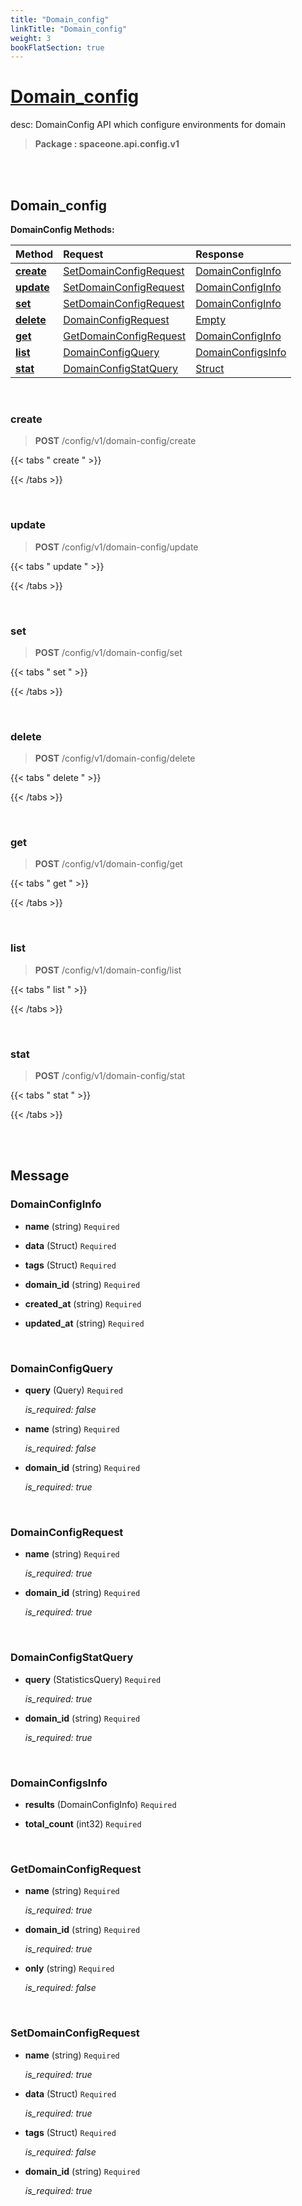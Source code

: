 ```yaml
---
title: "Domain_config"
linkTitle: "Domain_config"
weight: 3
bookFlatSection: true
---
```

# [Domain_config](#Domain_config)
desc: DomainConfig API which configure environments for domain


>  **Package : spaceone.api.config.v1**

<br>
<br>

## Domain_config


**DomainConfig Methods:**


| Method | Request | Response |
| :----- | :-------- | :-------- |
| [**create**](./DomainConfig#create) | [SetDomainConfigRequest](DomainConfig#setdomainconfigrequest) | [DomainConfigInfo](./DomainConfig#domainconfiginfo) |
| [**update**](./DomainConfig#update) | [SetDomainConfigRequest](DomainConfig#setdomainconfigrequest) | [DomainConfigInfo](./DomainConfig#domainconfiginfo) |
| [**set**](./DomainConfig#set) | [SetDomainConfigRequest](DomainConfig#setdomainconfigrequest) | [DomainConfigInfo](./DomainConfig#domainconfiginfo) |
| [**delete**](./DomainConfig#delete) | [DomainConfigRequest](DomainConfig#domainconfigrequest) | [Empty](./DomainConfig#empty) |
| [**get**](./DomainConfig#get) | [GetDomainConfigRequest](DomainConfig#getdomainconfigrequest) | [DomainConfigInfo](./DomainConfig#domainconfiginfo) |
| [**list**](./DomainConfig#list) | [DomainConfigQuery](DomainConfig#domainconfigquery) | [DomainConfigsInfo](./DomainConfig#domainconfigsinfo) |
| [**stat**](./DomainConfig#stat) | [DomainConfigStatQuery](DomainConfig#domainconfigstatquery) | [Struct](./DomainConfig#struct) |



    
<br>

### create

> **POST** /config/v1/domain-config/create
>




 {{< tabs " create " >}}




{{< /tabs >}}

    
<br>

### update

> **POST** /config/v1/domain-config/update
>




 {{< tabs " update " >}}




{{< /tabs >}}

    
<br>

### set

> **POST** /config/v1/domain-config/set
>




 {{< tabs " set " >}}




{{< /tabs >}}

    
<br>

### delete

> **POST** /config/v1/domain-config/delete
>




 {{< tabs " delete " >}}




{{< /tabs >}}

    
<br>

### get

> **POST** /config/v1/domain-config/get
>




 {{< tabs " get " >}}




{{< /tabs >}}

    
<br>

### list

> **POST** /config/v1/domain-config/list
>




 {{< tabs " list " >}}




{{< /tabs >}}

    
<br>

### stat

> **POST** /config/v1/domain-config/stat
>




 {{< tabs " stat " >}}




{{< /tabs >}}

    


<br>
<br>

## Message



### DomainConfigInfo
* **name** (string)  `Required` 

    
* **data** (Struct)  `Required` 

    
* **tags** (Struct)  `Required` 

    
* **domain_id** (string)  `Required` 

    
* **created_at** (string)  `Required` 

    
* **updated_at** (string)  `Required` 

    <br>

### DomainConfigQuery
* **query** (Query)  `Required` 

  *is_required: false*

    
* **name** (string)  `Required` 

  *is_required: false*

    
* **domain_id** (string)  `Required` 

  *is_required: true*

    <br>

### DomainConfigRequest
* **name** (string)  `Required` 

  *is_required: true*

    
* **domain_id** (string)  `Required` 

  *is_required: true*

    <br>

### DomainConfigStatQuery
* **query** (StatisticsQuery)  `Required` 

  *is_required: true*

    
* **domain_id** (string)  `Required` 

  *is_required: true*

    <br>

### DomainConfigsInfo
* **results** (DomainConfigInfo)  `Required` 

    
* **total_count** (int32)  `Required` 

    <br>

### GetDomainConfigRequest
* **name** (string)  `Required` 

  *is_required: true*

    
* **domain_id** (string)  `Required` 

  *is_required: true*

    
* **only** (string)  `Required` 

  *is_required: false*

    <br>

### SetDomainConfigRequest
* **name** (string)  `Required` 

  *is_required: true*

    
* **data** (Struct)  `Required` 

  *is_required: true*

    
* **tags** (Struct)  `Required` 

  *is_required: false*

    
* **domain_id** (string)  `Required` 

  *is_required: true*

    <br>
